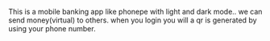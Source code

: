 This is a mobile banking app like phonepe with light and dark mode.. we can send money(virtual) to others. when you login you will a qr is generated by using your phone number.
